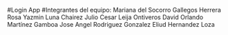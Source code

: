#Login App
#Integrantes del equipo:
Mariana del Socorro Gallegos Herrera
Rosa Yazmin Luna Chairez
Julio Cesar Leija Ontiveros
David Orlando Martínez Gamboa
Jose Angel Rodriguez Gonzalez
Eliud Hernandez Loza